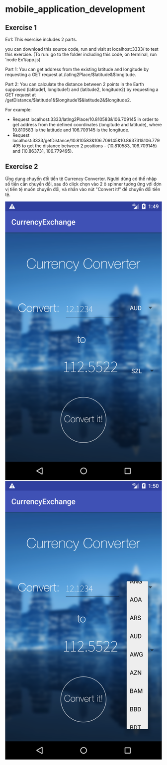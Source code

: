 # mobile_application_development

## Exercise 1

Ex1: This exercise includes 2 parts.

you can download this source code, run and visit at localhost:3333/ to test this exercise. (To run: go to the folder including this code, on terminal, run 'node Ex1/app.js)

Part 1: You can get address from the existing latitude and longitude by requesting a GET request at /latlng2Place/$latitude&$longitude.

Part 2: You can calculate the distance between 2 points in the Earth supposed (latitude1, longitude1) and (latitude2, longitude2) by requesting a GET request at /getDistance/$latitude1&$longitude1$&latitude2&$longitude2.

For example:
- Request localhost:3333/latlng2Place/10.810583&106.709145 in order to get address from the defined coordinates (longitude and latitude), where 10.810583 is the latitude and 106.709145 is the longitude.
- Request localhost:3333/getDistance/10.810583&106.709145&10.863731&106.779495 to get the distance between 2 positions - (10.810583, 106.709145) and (10.863731, 106.779495).
  

## Exercise 2
Ứng dụng chuyển đổi tiền tệ Currency Converter.
Người dùng có thể nhập số tiền cần chuyển đổi, sau đó click chọn vào 2 ô spinner tương ứng với đơn vị tiền tệ muốn chuyển đổi, và nhấn vào nút "Convert it!" để chuyển đổi tiền tệ.

![Screenshot](image/img1.png)
![Screenshot](image/img2.png)
